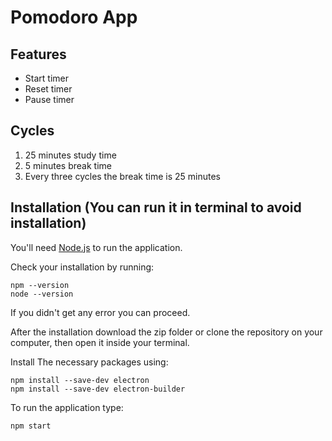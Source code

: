 # Pomodoro App

## Features
* Start timer
* Reset timer
* Pause timer

## Cycles
1. 25 minutes study time
2. 5 minutes break time
3. Every three cycles the break time is 25 minutes

## Installation (You can run it in terminal to avoid installation)
You'll need [Node.js](https://nodejs.org/it/) to run the application.

Check your installation by running:
```
npm --version
node --version
```
If you didn't get any error you can proceed.

After the installation download the zip folder or clone the repository on your computer, then open it inside your terminal.

Install The necessary packages using: 
```
npm install --save-dev electron
npm install --save-dev electron-builder
```
To run the application type:
```
npm start
```
